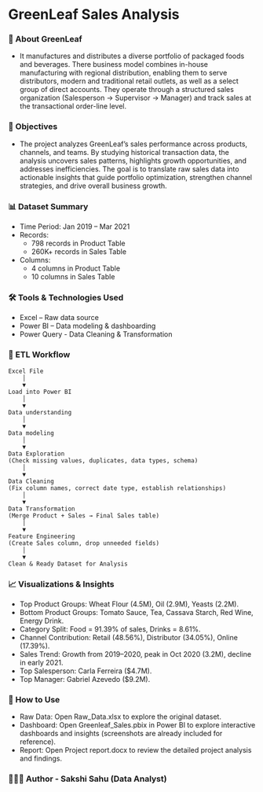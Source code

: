 # GreenLeaf Sales Analysis 

### 📌 About GreenLeaf 
- It manufactures and distributes a diverse portfolio of packaged foods and beverages. There business model combines in-house manufacturing with regional distribution, enabling them to serve distributors, modern and traditional retail outlets, as well as a select group of direct accounts. They operate through a structured sales organization (Salesperson → Supervisor → Manager) and track sales at the transactional order-line level.

### 🎯 Objectives
- The project analyzes GreenLeaf’s sales performance across products, channels, and teams. By studying historical transaction data, the analysis uncovers sales patterns, highlights growth opportunities, and addresses inefficiencies. The goal is to translate raw sales data into actionable insights that guide portfolio optimization, strengthen channel strategies, and drive overall business growth.

### 📊 Dataset Summary
- Time Period: Jan 2019 – Mar 2021
- Records:
    - 798 records in Product Table
    - 260K+ records in Sales Table
- Columns:
    - 4 columns in Product Table
    - 10 columns in Sales Table

### 🛠️ Tools & Technologies Used
- Excel – Raw data source
- Power BI – Data modeling & dashboarding
- Power Query - Data Cleaning & Transformation

### 🔄 ETL Workflow
    Excel File  
        │  
        ▼  
    Load into Power BI  
        │  
        ▼  
    Data understanding
        │  
        ▼
    Data modeling
        │  
        ▼
    Data Exploration  
    (Check missing values, duplicates, data types, schema)  
        │  
        ▼  
    Data Cleaning  
    (Fix column names, correct date type, establish relationships)  
        │  
        ▼  
    Data Transformation  
    (Merge Product + Sales → Final Sales table)  
        │  
        ▼  
    Feature Engineering  
    (Create Sales column, drop unneeded fields)  
        │  
        ▼  
    Clean & Ready Dataset for Analysis  

### 📈 Visualizations & Insights
- Top Product Groups: Wheat Flour (4.5M), Oil (2.9M), Yeasts (2.2M).
- Bottom Product Groups: Tomato Sauce, Tea, Cassava Starch, Red Wine, Energy Drink.
- Category Split: Food = 91.39% of sales, Drinks = 8.61%.
- Channel Contribution: Retail (48.56%), Distributor (34.05%), Online (17.39%).
- Sales Trend: Growth from 2019–2020, peak in Oct 2020 (3.2M), decline in early 2021.
- Top Salesperson: Carla Ferreira ($4.7M).
- Top Manager: Gabriel Azevedo ($9.2M).

### 📎 How to Use
- Raw Data: Open Raw_Data.xlsx to explore the original dataset.
- Dashboard: Open Greenleaf_Sales.pbix in Power BI to explore interactive dashboards and insights (screenshots are already included for reference).
- Report: Open Project report.docx to review the detailed project analysis and findings.

### 👩🏻‍💻 Author - Sakshi Sahu (Data Analyst)